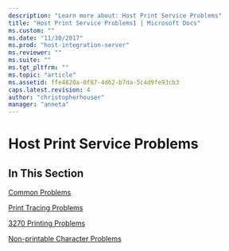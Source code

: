 ```yaml
---
description: "Learn more about: Host Print Service Problems"
title: "Host Print Service Problems1 | Microsoft Docs"
ms.custom: ""
ms.date: "11/30/2017"
ms.prod: "host-integration-server"
ms.reviewer: ""
ms.suite: ""
ms.tgt_pltfrm: ""
ms.topic: "article"
ms.assetid: ffe4820a-0f87-4d62-b7da-5c4d9fe93cb3
caps.latest.revision: 4
author: "christopherhouser"
manager: "anneta"
---
```

# Host Print Service Problems
## In This Section  
 [Common Problems](../core/common-problems2.md)  
  
 [Print Tracing Problems](../core/print-tracing-problems2.md)  
  
 [3270 Printing Problems](../core/3270-printing-problems2.md)  
  
 [Non-printable Character Problems](../core/non-printable-character-problems1.md)
